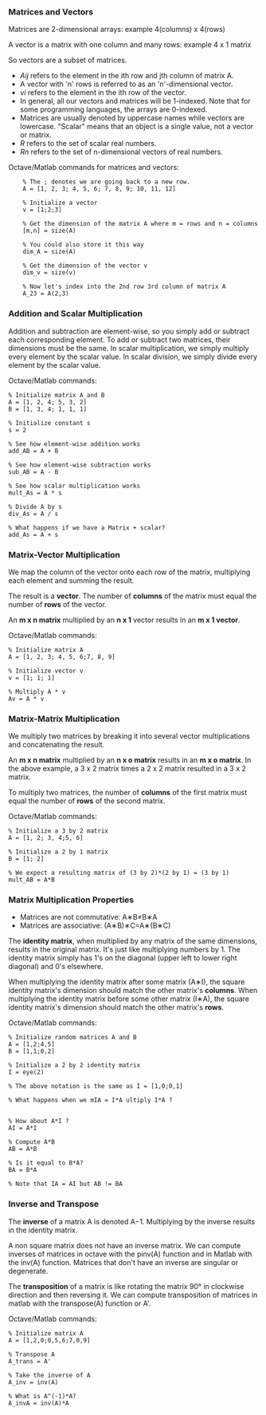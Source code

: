 ### Matrices and Vectors

Matrices are 2-dimensional arrays: example 4(columns) x 4(rows)

A vector is a matrix with one column and many rows: example 4 x 1 matrix
 
So vectors are a subset of matrices.

* _Aij_ refers to the element in the ith row and jth column of matrix A.
* A vector with 'n' rows is referred to as an 'n'-dimensional vector.
* _vi_ refers to the element in the ith row of the vector.
* In general, all our vectors and matrices will be 1-indexed. Note that for some programming languages, the arrays are 0-indexed.
* Matrices are usually denoted by uppercase names while vectors are lowercase.
"Scalar" means that an object is a single value, not a vector or matrix.
* _R_ refers to the set of scalar real numbers.
* _Rn_ refers to the set of n-dimensional vectors of real numbers.

Octave/Matlab commands for matrices and vectors:

		% The ; denotes we are going back to a new row.
		A = [1, 2, 3; 4, 5, 6; 7, 8, 9; 10, 11, 12]

		% Initialize a vector 
		v = [1;2;3] 

		% Get the dimension of the matrix A where m = rows and n = columns
		[m,n] = size(A)

		% You could also store it this way
		dim_A = size(A)

		% Get the dimension of the vector v 
		dim_v = size(v)

		% Now let's index into the 2nd row 3rd column of matrix A
		A_23 = A(2,3)


### Addition and Scalar Multiplication

Addition and subtraction are element-wise, so you simply add or subtract each corresponding element.
To add or subtract two matrices, their dimensions must be the same.
In scalar multiplication, we simply multiply every element by the scalar value.
In scalar division, we simply divide every element by the scalar value.

Octave/Matlab commands:

	% Initialize matrix A and B 
	A = [1, 2, 4; 5, 3, 2]
	B = [1, 3, 4; 1, 1, 1]

	% Initialize constant s 
	s = 2

	% See how element-wise addition works
	add_AB = A + B 

	% See how element-wise subtraction works
	sub_AB = A - B

	% See how scalar multiplication works
	mult_As = A * s

	% Divide A by s
	div_As = A / s

	% What happens if we have a Matrix + scalar?
	add_As = A + s


### Matrix-Vector Multiplication

We map the column of the vector onto each row of the matrix, multiplying each element and summing the result.

The result is a __vector__. The number of __columns__ of the matrix must equal the number of __rows__ of the vector.

An __m x n matrix__ multiplied by an __n x 1__ vector results in an __m x 1 vector__.

Octave/Matlab commands:

	% Initialize matrix A 
	A = [1, 2, 3; 4, 5, 6;7, 8, 9] 

	% Initialize vector v 
	v = [1; 1; 1] 

	% Multiply A * v
	Av = A * v


### Matrix-Matrix Multiplication

We multiply two matrices by breaking it into several vector multiplications and concatenating the result.

An __m x n matrix__ multiplied by an __n x o matrix__ results in an __m x o matrix__. In the above example, a 3 x 2 matrix times a 2 x 2 matrix resulted in a 3 x 2 matrix.

To multiply two matrices, the number of __columns__ of the first matrix must equal the number of __rows__ of the second matrix.

Octave/Matlab commands:

	% Initialize a 3 by 2 matrix 
	A = [1, 2; 3, 4;5, 6]

	% Initialize a 2 by 1 matrix 
	B = [1; 2] 

	% We expect a resulting matrix of (3 by 2)*(2 by 1) = (3 by 1) 
	mult_AB = A*B

### Matrix Multiplication Properties

* Matrices are not commutative: A∗B≠B∗A
* Matrices are associative: (A∗B)∗C=A∗(B∗C)

The __identity matrix__, when multiplied by any matrix of the same dimensions, results in the original matrix. It's just like multiplying numbers by 1. The identity matrix simply has 1's on the diagonal (upper left to lower right diagonal) and 0's elsewhere.

When multiplying the identity matrix after some matrix (A∗I), the square identity matrix's dimension should match the other matrix's __columns__. When multiplying the identity matrix before some other matrix (I∗A), the square identity matrix's dimension should match the other matrix's __rows__.

Octave/Matlab commands:

	% Initialize random matrices A and B 
	A = [1,2;4,5]
	B = [1,1;0,2]

	% Initialize a 2 by 2 identity matrix
	I = eye(2)

	% The above notation is the same as I = [1,0;0,1]

	% What happens when we mIA = I*A ultiply I*A ? 
	

	% How about A*I ? 
	AI = A*I 

	% Compute A*B 
	AB = A*B 

	% Is it equal to B*A? 
	BA = B*A 

	% Note that IA = AI but AB != BA

### Inverse and Transpose

The __inverse__ of a matrix A is denoted 
A−1. Multiplying by the inverse results in the identity matrix.

A non square matrix does not have an inverse matrix. We can compute inverses of matrices in octave with the pinv(A) function and in Matlab with the inv(A) function. Matrices that don't have an inverse are singular or degenerate.

The __transposition__ of a matrix is like rotating the matrix 90° in clockwise direction and then reversing it. We can compute transposition of matrices in matlab with the transpose(A) function or A'.

Octave/Matlab commands:

	% Initialize matrix A 
	A = [1,2,0;0,5,6;7,0,9]

	% Transpose A 
	A_trans = A' 

	% Take the inverse of A 
	A_inv = inv(A)

	% What is A^(-1)*A? 
	A_invA = inv(A)*A